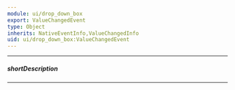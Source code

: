 ```yaml
---
module: ui/drop_down_box
export: ValueChangedEvent
type: Object
inherits: NativeEventInfo,ValueChangedInfo
uid: ui/drop_down_box:ValueChangedEvent
---
```

---
##### shortDescription
<!-- Description goes here -->

---
<!-- Description goes here -->